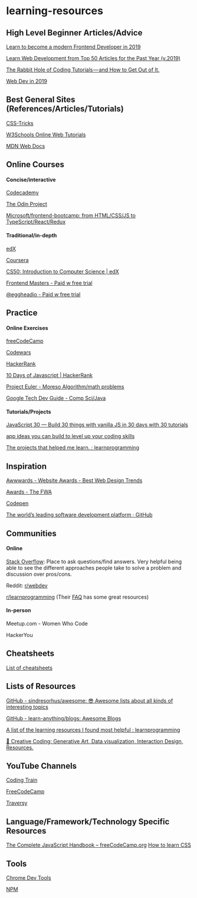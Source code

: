 # learning-resources

## High Level Beginner Articles/Advice
[Learn to become a modern Frontend Developer in 2019](https://medium.com/tech-tajawal/modern-frontend-developer-in-2018-4c2072fa2b9c)

[Learn Web Development from Top 50 Articles for the Past Year (v.2019)](https://medium.mybridge.co/learn-web-development-from-top-50-articles-for-the-past-year-v-2019-f589aa4d82e5)

[The Rabbit Hole of Coding Tutorials — and How to Get Out of It.](https://medium.com/betterism/the-rabbit-hole-of-coding-tutorials-and-how-to-get-out-of-it-eae8154d3355)

[Web Dev in 2019](https://www.youtube.com/watch?time_continue=43&v=UnTQVlqmDQ0)


## Best General Sites (References/Articles/Tutorials)
[CSS-Tricks](https://css-tricks.com/)

[W3Schools Online Web Tutorials](https://www.w3schools.com/)

[MDN Web Docs](https://developer.mozilla.org/en-US/)

## Online Courses
#### Concise/interactive
[Codecademy](https://www.codecademy.com)

[The Odin Project](https://www.theodinproject.com)

[Microsoft/frontend-bootcamp: from HTML/CSS/JS to TypeScript/React/Redux](https://github.com/Microsoft/frontend-bootcamp)

#### Traditional/in-depth
[edX](https://www.edx.org/)

[Coursera](https://www.coursera.org/)

[CS50: Introduction to Computer Science | edX](https://www.edx.org/course/cs50s-introduction-to-computer-science)

[Frontend Masters - Paid w free trial](https://frontendmasters.com/)

[@eggheadio - Paid w free trial](https://egghead.io/)

## Practice 
#### Online Exercises 
[freeCodeCamp](https://www.freecodecamp.org/)

[Codewars](https://www.codewars.com/)

[HackerRank](https://www.hackerrank.com)

[10 Days of Javascript | HackerRank](https://www.hackerrank.com/domains/tutorials/10-days-of-javascript)

[Project Euler - Moreso Algorithm/math problems](https://projecteuler.net/recent)

[Google Tech Dev Guide - Comp Sci/Java](https://techdevguide.withgoogle.com/paths/)


#### Tutorials/Projects
[JavaScript 30 — Build 30 things with vanilla JS in 30 days with 30 tutorials](https://javascript30.com/)

[app ideas you can build to level up your coding skills](https://medium.freecodecamp.org/here-are-some-app-ideas-you-can-build-to-level-up-your-coding-skills-39618291f672)

[The projects that helped me learn. : learnprogramming](https://www.reddit.com/r/learnprogramming/comments/aue19f/the_projects_that_helped_me_learn/)

## Inspiration
[Awwwards - Website Awards - Best Web Design Trends](https://www.awwwards.com/)

[Awards - The FWA](https://thefwa.com/)

[Codepen](https://codepen.io/)

[The world’s leading software development platform · GitHub](https://github.com/)



## Communities
#### Online
[Stack Overflow](https://stackoverflow.com/):
Place to ask questions/find answers. Very helpful being able to see the different approaches people take to solve a problem and discussion over pros/cons.

Reddit:
[r/webdev](https://www.reddit.com/r/webdev/) 

[r/learnprogramming](https://www.reddit.com/r/learnprogramming/) (Their [FAQ](https://www.reddit.com/r/learnprogramming/wiki/faq) has some great resources)

#### In-person
Meetup.com - Women Who Code

HackerYou

## Cheatsheets

[List of cheatsheets](https://devhints.io/)

## Lists of Resources
[GitHub - sindresorhus/awesome: 😎 Awesome lists about all kinds of interesting topics](https://github.com/sindresorhus/awesome#readme)

[GitHub - learn-anything/blogs: Awesome Blogs](https://github.com/learn-anything/blogs)

[A list of the learning resources I found most helpful : learnprogramming](https://www.reddit.com/r/learnprogramming/comments/7e6vc2/a_list_of_the_learning_resources_i_found_most/)

[🎨 Creative Coding: Generative Art, Data visualization, Interaction Design, Resources.](https://github.com/terkelg/awesome-creative-coding)


## YouTube Channels
[Coding Train](https://www.youtube.com/user/shiffman/playlists)

[FreeCodeCamp](https://www.youtube.com/channel/UC8butISFwT-Wl7EV0hUK0BQ)

[Traversy](https://www.youtube.com/channel/UC29ju8bIPH5as8OGnQzwJyA)

## Language/Framework/Technology Specific Resources
[The Complete JavaScript Handbook – freeCodeCamp.org](https://medium.freecodecamp.org/the-complete-javascript-handbook-f26b2c71719c)
[How to learn CSS](https://www.smashingmagazine.com/2019/01/how-to-learn-css/)

## Tools
[Chrome Dev Tools](https://developers.google.com/web/tools/chrome-devtools/)

[NPM](https://www.sitepoint.com/beginners-guide-node-package-manager/)


